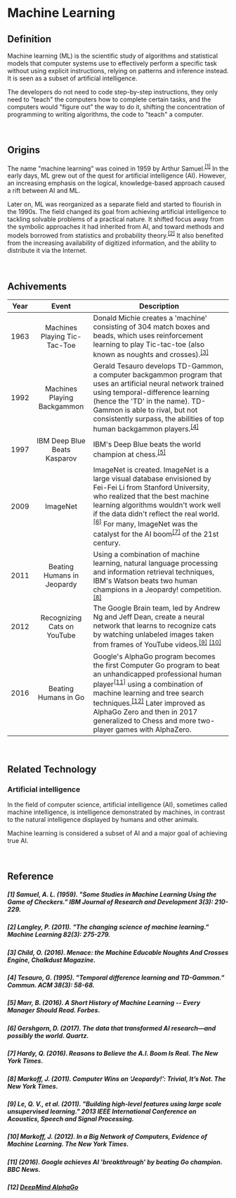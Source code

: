 # Machine Learning

## Definition

Machine learning (ML) is the scientific study of algorithms and statistical models that computer systems use to effectively perform a specific task without using explicit instructions, relying on patterns and inference instead. It is seen as a subset of artificial intelligence. 

The developers do not need to code step-by-step instructions, they only need to "teach" the computers how to complete certain tasks, and the computers would "figure out" the way to do it, shifting the concentration of programming to writing algorithms, the code to "teach" a computer. 

<br>

## Origins

The name "machine learning" was coined in 1959 by Arthur Samuel.<sup>[[1]](#1-samuel-a-l-1959-some-studies-in-machine-learning-using-the-game-of-checkers-ibm-journal-of-research-and-development-33-210-229)</sup> In the early days, ML grew out of the quest for artificial intelligence (AI). However, an increasing emphasis on the logical, knowledge-based approach caused a rift between AI and ML. 

Later on, ML was reorganized as a separate field and started to flourish in the 1990s. The field changed its goal from achieving artificial intelligence to tackling solvable problems of a practical nature. It shifted focus away from the symbolic approaches it had inherited from AI, and toward methods and models borrowed from statistics and probability theory.<sup>[[2]](#2-langley-p-2011-the-changing-science-of-machine-learning-machine-learning-823-275-279)</sup> It also benefited from the increasing availability of digitized information, and the ability to distribute it via the Internet.

<br>

## Achivements

| Year | Event | Description |
|:----:|:-----:|-------------|
| 1963 | Machines Playing Tic-Tac-Toe | Donald Michie creates a 'machine' consisting of 304 match boxes and beads, which uses reinforcement learning to play Tic-tac-toe (also known as noughts and crosses).<sup>[[3]](#3-child-o-2016-menace-the-machine-educable-noughts-and-crosses-engine-chalkdust-magazine)</sup> |
| 1992 | Machines Playing Backgammon | Gerald Tesauro develops TD-Gammon, a computer backgammon program that uses an artificial neural network trained using temporal-difference learning (hence the 'TD' in the name). TD-Gammon is able to rival, but not consistently surpass, the abilities of top human backgammon players.<sup>[[4]](#4-tesauro-g-1995-temporal-difference-learning-and-td-gammon-commun-acm-383-58-68)</sup> |
| 1997 | IBM Deep Blue Beats Kasparov | IBM's Deep Blue beats the world champion at chess.<sup>[[5]](#5-marr-b-2016-a-short-history-of-machine-learning----every-manager-should-read-forbes)</sup> |
| 2009 | ImageNet | ImageNet is created. ImageNet is a large visual database envisioned by Fei-Fei Li from Stanford University, who realized that the best machine learning algorithms wouldn't work well if the data didn't reflect the real world.<sup>[[6]](#6-gershgorn-d-2017-the-data-that-transformed-ai-researchand-possibly-the-world-quartz)</sup> For many, ImageNet was the catalyst for the AI boom<sup>[[7]](#7-hardy-q-2016-reasons-to-believe-the-ai-boom-is-real-the-new-york-times)</sup> of the 21st century. |
| 2011 | Beating Humans in Jeopardy | Using a combination of machine learning, natural language processing and information retrieval techniques, IBM's Watson beats two human champions in a Jeopardy! competition.<sup>[[8]](#8-markoff-j-2011-computer-wins-on-jeopardy-trivial-its-not-the-new-york-times)</sup> |
| 2012 | Recognizing Cats on YouTube | The Google Brain team, led by Andrew Ng and Jeff Dean, create a neural network that learns to recognize cats by watching unlabeled images taken from frames of YouTube videos.<sup>[[9]](#9-le-q-v-et-al-2011-building-high-level-features-using-large-scale-unsupervised-learning-2013-ieee-international-conference-on-acoustics-speech-and-signal-processing)</sup> <sup>[[10]](#10-markoff-j-2012-in-a-big-network-of-computers-evidence-of-machine-learning-the-new-york-times)</sup>  |
| 2016 | Beating Humans in Go | Google's AlphaGo program becomes the first Computer Go program to beat an unhandicapped professional human player<sup>[[11]](#11-2016-google-achieves-ai-breakthrough-by-beating-go-champion-bbc-news)</sup> using a combination of machine learning and tree search techniques.<sup>[[12]](#12-deepmind-alphago)</sup> Later improved as AlphaGo Zero and then in 2017 generalized to Chess and more two-player games with AlphaZero. |

<br>

## Related Technology

### Artificial intelligence

In the field of computer science, artificial intelligence (AI), sometimes called machine intelligence, is intelligence demonstrated by machines, in contrast to the natural intelligence displayed by humans and other animals. 

Machine learning is considered a subset of AI and a major goal of achieving true AI. 

<br>

## Reference

##### [1] Samuel, A. L. (1959). "Some Studies in Machine Learning Using the Game of Checkers." IBM Journal of Research and Development 3(3): 210-229. 

##### [2] Langley, P. (2011). "The changing science of machine learning." Machine Learning 82(3): 275-279.

##### [3] Child, O. (2016). Menace: the Machine Educable Noughts And Crosses Engine, Chalkdust Magazine.

##### [4] Tesauro, G. (1995). "Temporal difference learning and TD-Gammon." Commun. ACM 38(3): 58-68.

##### [5] Marr, B. (2016). A Short History of Machine Learning -- Every Manager Should Read. Forbes.

##### [6] Gershgorn, D. (2017). The data that transformed AI research—and possibly the world. Quartz.

##### [7] Hardy, Q. (2016). Reasons to Believe the A.I. Boom Is Real. The New York Times.

##### [8] Markoff, J. (2011). Computer Wins on ‘Jeopardy!’: Trivial, It’s Not. The New York Times.

##### [9] Le, Q. V., et al. (2011). "Building high-level features using large scale unsupervised learning." 2013 IEEE International Conference on Acoustics, Speech and Signal Processing.

##### [10] Markoff, J. (2012). In a Big Network of Computers, Evidence of Machine Learning. The New York Times.

##### [11] (2016). Google achieves AI 'breakthrough' by beating Go champion. BBC News.

##### [12] [DeepMind AlphaGo](https://deepmind.com/research/alphago/)